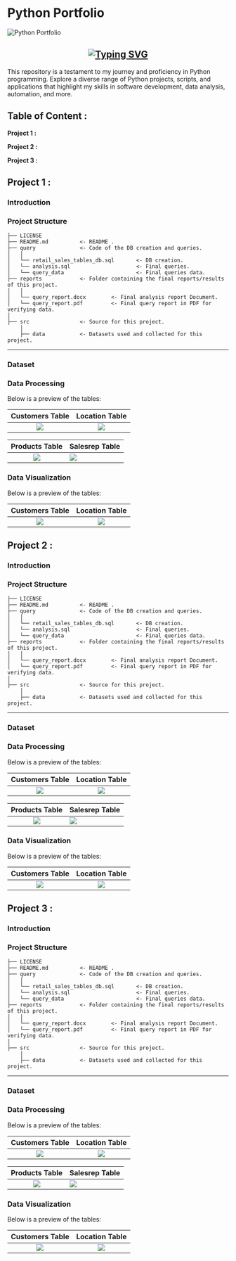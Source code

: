 # Python Portfolio

![Python Portfolio](https://github.com/fahrurrizalf/Python_Portfolio/assets/109564854/feafd921-5cad-455c-92dd-814774ee0f88)


<h2 align="center"><a href="https://git.io/typing-svg"><img src="https://readme-typing-svg.demolab.com?font=Fira+Code&size=25&pause=1000&color=000000&center=true&vCenter=true&width=700&lines=Welcome+to+Fahrurrizal's+Python+Portfolio+%F0%9F%91%8B%F0%9F%8F%BB" alt="Typing SVG" /></a></h2>

This repository is a testament to my journey and proficiency in Python programming. Explore a diverse range of Python projects, scripts, and applications that highlight my skills in software development, data analysis, automation, and more.


## Table of Content :
 **Project 1 :**
 
 **Project 2 :**
 
 **Project 3 :**

## Project 1 :

### Introduction

### Project Structure

    ├── LICENSE
    ├── README.md          <- README .
    ├── query              <- Code of the DB creation and queries.
    │   │
    │   └── retail_sales_tables_db.sql       <- DB creation.
    │   └── analysis.sql                     <- Final queries.
    │   └── query_data                       <- Final queries data.
    ├── reports            <- Folder containing the final reports/results of this project.
    │   │
    │   └── query_report.docx        <- Final analysis report Document.
    │   └── query_report.pdf         <- Final query report in PDF for verifying data.
    │   
    ├── src                <- Source for this project.
        │
        ├── data           <- Datasets used and collected for this project.

--------

### Dataset

### Data Processing

Below is a preview of the tables:

Customers Table             |           Location Table
:--------------------------:|:------------------------:
![](customerQ.PNG)          |         ![](locationQ.PNG)

Products Table              |        Salesrep Table
:---------------------------:|:----------------------
![](productQ.PNG)             |     ![](salesrepQ.PNG)

### Data Visualization

Below is a preview of the tables:

Customers Table             |           Location Table
:--------------------------:|:------------------------:
![](customerQ.PNG)          |         ![](locationQ.PNG)

## Project 2 :

### Introduction

### Project Structure

    ├── LICENSE
    ├── README.md          <- README .
    ├── query              <- Code of the DB creation and queries.
    │   │
    │   └── retail_sales_tables_db.sql       <- DB creation.
    │   └── analysis.sql                     <- Final queries.
    │   └── query_data                       <- Final queries data.
    ├── reports            <- Folder containing the final reports/results of this project.
    │   │
    │   └── query_report.docx        <- Final analysis report Document.
    │   └── query_report.pdf         <- Final query report in PDF for verifying data.
    │   
    ├── src                <- Source for this project.
        │
        ├── data           <- Datasets used and collected for this project.

--------

### Dataset

### Data Processing

Below is a preview of the tables:

Customers Table             |           Location Table
:--------------------------:|:------------------------:
![](customerQ.PNG)          |         ![](locationQ.PNG)

Products Table              |        Salesrep Table
:---------------------------:|:----------------------
![](productQ.PNG)             |     ![](salesrepQ.PNG)

### Data Visualization

Below is a preview of the tables:

Customers Table             |           Location Table
:--------------------------:|:------------------------:
![](customerQ.PNG)          |         ![](locationQ.PNG)

## Project 3 :

### Introduction

### Project Structure

    ├── LICENSE
    ├── README.md          <- README .
    ├── query              <- Code of the DB creation and queries.
    │   │
    │   └── retail_sales_tables_db.sql       <- DB creation.
    │   └── analysis.sql                     <- Final queries.
    │   └── query_data                       <- Final queries data.
    ├── reports            <- Folder containing the final reports/results of this project.
    │   │
    │   └── query_report.docx        <- Final analysis report Document.
    │   └── query_report.pdf         <- Final query report in PDF for verifying data.
    │   
    ├── src                <- Source for this project.
        │
        ├── data           <- Datasets used and collected for this project.

--------

### Dataset

### Data Processing

Below is a preview of the tables:

Customers Table             |           Location Table
:--------------------------:|:------------------------:
![](customerQ.PNG)          |         ![](locationQ.PNG)

Products Table              |        Salesrep Table
:---------------------------:|:----------------------
![](productQ.PNG)             |     ![](salesrepQ.PNG)

### Data Visualization

Below is a preview of the tables:

Customers Table             |           Location Table
:--------------------------:|:------------------------:
![](customerQ.PNG)          |         ![](locationQ.PNG)
